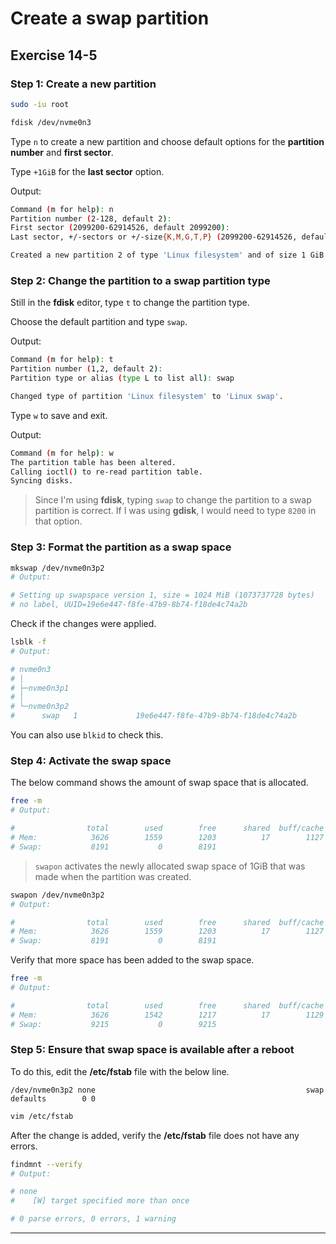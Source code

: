# Create a swap partition
## Exercise 14-5


### Step 1: Create a new partition

```bash
sudo -iu root 

fdisk /dev/nvme0n3
```

Type `n` to create a new partition and choose default options for the **partition number** and **first sector**.

Type `+1GiB` for the **last sector** option.

Output: 
```bash
Command (m for help): n
Partition number (2-128, default 2): 
First sector (2099200-62914526, default 2099200): 
Last sector, +/-sectors or +/-size{K,M,G,T,P} (2099200-62914526, default 62914526): +1GiB

Created a new partition 2 of type 'Linux filesystem' and of size 1 GiB.
```


### Step 2: Change the partition to a swap partition type

Still in the **fdisk** editor, type `t` to change the partition type. 

Choose the default partition and type `swap`.

Output: 
```bash
Command (m for help): t
Partition number (1,2, default 2): 
Partition type or alias (type L to list all): swap

Changed type of partition 'Linux filesystem' to 'Linux swap'.
```

Type `w` to save and exit.

Output: 
```bash
Command (m for help): w
The partition table has been altered.
Calling ioctl() to re-read partition table.
Syncing disks.
```

> Since I'm using **fdisk**, typing `swap` to change the partition to a swap partition is correct. If I was using **gdisk**, I would need to type `8200` in that option. 


### Step 3: Format the partition as a swap space

```bash
mkswap /dev/nvme0n3p2
# Output:

# Setting up swapspace version 1, size = 1024 MiB (1073737728 bytes)
# no label, UUID=19e6e447-f8fe-47b9-8b74-f18de4c74a2b
```

Check if the changes were applied.

```bash
lsblk -f
# Output:

# nvme0n3
# │                                                                             
# ├─nvme0n3p1
# │                                                                             
# └─nvme0n3p2
#      swap   1             19e6e447-f8fe-47b9-8b74-f18de4c74a2b     
```

You can also use `blkid` to check this. 


### Step 4: Activate the swap space

The below command shows the amount of swap space that is allocated. 

```bash
free -m 
# Output:

#                total        used        free      shared  buff/cache   available
# Mem:            3626        1559        1203          17        1127        2066
# Swap:           8191           0        8191
```

> `swapon` activates the newly allocated swap space of 1GiB that was made when the partition was created.

```bash
swapon /dev/nvme0n3p2
# Output:

#                total        used        free      shared  buff/cache   available
# Mem:            3626        1559        1203          17        1127        2066
# Swap:           8191           0        8191
```

Verify that more space has been added to the swap space. 

```bash
free -m 
# Output:

#                total        used        free      shared  buff/cache   available
# Mem:            3626        1542        1217          17        1129        2083
# Swap:           9215           0        9215
```


### Step 5: Ensure that swap space is available after a reboot

To do this, edit the **/etc/fstab** file with the below line. 

`/dev/nvme0n3p2 none                                               swap    defaults        0 0`

```bash
vim /etc/fstab
```

After the change is added, verify the **/etc/fstab** file does not have any errors. 

```bash
findmnt --verify 
# Output:

# none
#    [W] target specified more than once

# 0 parse errors, 0 errors, 1 warning
```

---